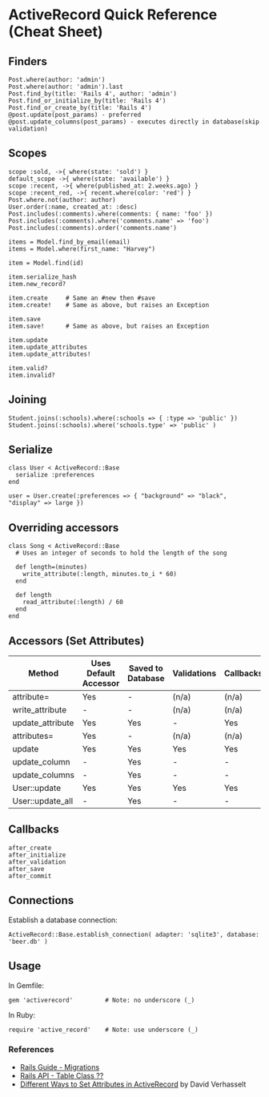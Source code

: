 # ActiveRecord Quick Reference (Cheat Sheet)


## Finders

~~~
Post.where(author: 'admin')
Post.where(author: 'admin').last
Post.find_by­(title: 'Rails 4', author: 'admin')
Post.find_or_initialize_by(title: 'Rails 4')
Post.find_or_create_by(title: 'Rails 4')
@post.update­(post_params) - preferred
@post.update_columns(post_params) - executes directly in database(skip validation)
~~~

## Scopes

~~~
scope :sold, ->{ where(state: 'sold') }
default_scope ->{ where(state: 'available') }
scope :recent, ->{ where(published_at: 2.weeks.ago) }
scope :recent_red, ->{ recent.where­(color: 'red') }
Post.where.not(author: author)
User.order(:name, created_at: :desc)
Post.includes(:comments).where(comments: { name: 'foo' })
Post.includes(:comments).where('comments.name' => 'foo')
Post.includes(:comments).order('comments.name')
~~~


~~~
items = Model.find_by_email(email)
items = Model.where(first_name: "Harvey")

item = Model.find(id)

item.serialize_hash
item.new_record?

item.create     # Same an #new then #save
item.create!    # Same as above, but raises an Exception

item.save
item.save!      # Same as above, but raises an Exception

item.update
item.update_attributes
item.update_attributes!

item.valid?
item.invalid?
~~~

## Joining

~~~
Student.joins(:schools).where(:schools => { :type => 'public' })
Student.joins(:schools).where('schools.type' => 'public' )
~~~


## Serialize

~~~
class User < ActiveRecord::Base
  serialize :preferences
end

user = User.create(:preferences => { "background" => "black", "display" => large })
~~~

## Overriding accessors

~~~
class Song < ActiveRecord::Base
  # Uses an integer of seconds to hold the length of the song

  def length=(minutes)
    write_attribute(:length, minutes.to_i * 60)
  end

  def length
    read_attribute(:length) / 60
  end
end
~~~

## Accessors (Set Attributes)

Method           | Uses Default Accessor | Saved to Database | Validations | Callbacks | Touches updated_at | Readonly check
---------------- | --------------------- | ----------------- | ----------- | --------- | -------------------| --------------
attribute=       |      Yes              |         -         |   (n/a)     |  (n/a)    |  (n/a)             |  (n/a)
write_attribute  |      -                |         -         |   (n/a)     |  (n/a)    |  (n/a)             |  (n/a)
update_attribute |      Yes              |         Yes       |   -         |  Yes      |  Yes               |  Yes
attributes=      |      Yes              |         -         |   (n/a)     |  (n/a)    |  (n/a)             |  (n/a)
update           |      Yes              |         Yes       |   Yes       |  Yes      |  Yes               |  Yes
update_column    |      -                |         Yes       |   -         |  -        |  -                 |  Yes
update_columns   |      -                |         Yes       |   -         |  -        |  -                 |  Yes
User::update     |      Yes              |         Yes       |   Yes       |  Yes      |  Yes               |  Yes
User::update_all |      -                |         Yes       |   -         |  -        |  -                 |  -



## Callbacks

~~~
after_create
after_initialize
after_validation
after_save
after_commit
~~~


## Connections

Establish a database connection:

~~~
ActiveRecord::Base.establish_connection( adapter: 'sqlite3', database: 'beer.db' )
~~~
 

## Usage

In Gemfile:

~~~
gem 'activerecord'         # Note: no underscore (_)
~~~

In Ruby:
~~~
require 'active_record'    # Note: use underscore (_)
~~~



### References

- [Rails Guide - Migrations]()
- [Rails API - Table Class ??]()
- [Different Ways to Set Attributes in ActiveRecord](http://www.davidverhasselt.com/set-attributes-in-activerecord/) by David Verhasselt


